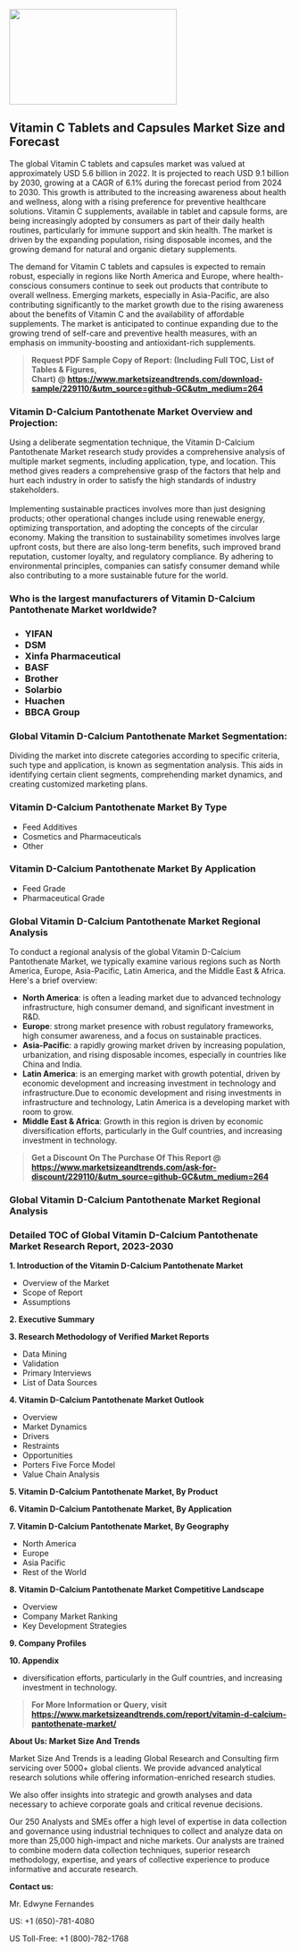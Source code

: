 <p><img class="alignnone size-medium wp-image-20088" src="https://ffe5etoiles.com/wp-content/uploads/2024/12/MST1-300x171.png" alt="" width="300" height="171" /></p><h2>Vitamin C Tablets and Capsules Market Size and Forecast</h2><p>The global Vitamin C tablets and capsules market was valued at approximately USD 5.6 billion in 2022. It is projected to reach USD 9.1 billion by 2030, growing at a CAGR of 6.1% during the forecast period from 2024 to 2030. This growth is attributed to the increasing awareness about health and wellness, along with a rising preference for preventive healthcare solutions. Vitamin C supplements, available in tablet and capsule forms, are being increasingly adopted by consumers as part of their daily health routines, particularly for immune support and skin health. The market is driven by the expanding population, rising disposable incomes, and the growing demand for natural and organic dietary supplements.</p><p>The demand for Vitamin C tablets and capsules is expected to remain robust, especially in regions like North America and Europe, where health-conscious consumers continue to seek out products that contribute to overall wellness. Emerging markets, especially in Asia-Pacific, are also contributing significantly to the market growth due to the rising awareness about the benefits of Vitamin C and the availability of affordable supplements. The market is anticipated to continue expanding due to the growing trend of self-care and preventive health measures, with an emphasis on immunity-boosting and antioxidant-rich supplements.</p></p><blockquote id="" class=""><strong>Request PDF Sample Copy of Report: (Including Full TOC, List of Tables &amp; Figures, Chart)&nbsp;@&nbsp;<strong><a href="https://www.marketsizeandtrends.com/download-sample/229110/&utm_source=github-GC&utm_medium=264" target="_blank">https://www.marketsizeandtrends.com/download-sample/229110/&utm_source=github-GC&utm_medium=264</a></strong></strong></blockquote><h3 id="" class="">Vitamin D-Calcium Pantothenate Market&nbsp;Overview and Projection:</h3><p id="" class="">Using a deliberate segmentation technique, the Vitamin D-Calcium Pantothenate Market research study provides a comprehensive analysis of multiple market segments, including application, type, and location. This method gives readers a comprehensive grasp of the factors that help and hurt each industry in order to satisfy the high standards of industry stakeholders. <br /> <br />Implementing sustainable practices involves more than just designing products; other operational changes include using renewable energy, optimizing transportation, and adopting the concepts of the circular economy. Making the transition to sustainability sometimes involves large upfront costs, but there are also long-term benefits, such improved brand reputation, customer loyalty, and regulatory compliance. By adhering to environmental principles, companies can satisfy consumer demand while also contributing to a more sustainable future for the world.</p><h3 id="" class="">Who is the largest manufacturers of&nbsp;Vitamin D-Calcium Pantothenate Market worldwide?</h3><h3 class=""><p><ul><li>YIFAN </li><li> DSM </li><li> Xinfa Pharmaceutical </li><li> BASF </li><li> Brother </li><li> Solarbio </li><li> Huachen </li><li> BBCA Group</li></ul></p></h3><h3 id="" class="">Global&nbsp;Vitamin D-Calcium Pantothenate Market Segmentation:</h3><p id="" class="">Dividing the market into discrete categories according to specific criteria, such type and application, is known as segmentation analysis. This aids in identifying certain client segments, comprehending market dynamics, and creating customized marketing plans.</p><h3 id="" class="">Vitamin D-Calcium Pantothenate Market&nbsp;By Type</h3><p><p><ul><li>Feed Additives</li><li> Cosmetics and Pharmaceuticals</li><li> Other</p></li></ul></p></p><h3 id="" class="">Vitamin D-Calcium Pantothenate Market&nbsp;By Application</h3><p class=""><p><ul><li>Feed Grade</li><li> Pharmaceutical Grade</li></ul></p></p><h3 id="" class="">Global Vitamin D-Calcium Pantothenate Market Regional Analysis</h3><p id="" class="">To conduct a regional analysis of the global Vitamin D-Calcium Pantothenate Market, we typically examine various regions such as North America, Europe, Asia-Pacific, Latin America, and the Middle East &amp; Africa. Here's a brief overview:</p><ul><li><strong>North America</strong>: is often a leading market due to advanced technology infrastructure, high consumer demand, and significant investment in R&amp;D.</li><li><strong>Europe</strong>: strong market presence with robust regulatory frameworks, high consumer awareness, and a focus on sustainable practices.</li><li><strong>Asia-Pacific</strong>: a rapidly growing market driven by increasing population, urbanization, and rising disposable incomes, especially in countries like China and India.</li><li><strong>Latin America</strong>: is an emerging market with growth potential, driven by economic development and increasing investment in technology and infrastructure.Due to economic development and rising investments in infrastructure and technology, Latin America is a developing market with room to grow.</li><li><strong>Middle East &amp; Africa</strong>: Growth in this region is driven by economic diversification efforts, particularly in the Gulf countries, and increasing investment in technology.</li></ul><blockquote id="" class=""><strong>Get a Discount On The Purchase Of This Report @ <strong><a href="https://www.marketsizeandtrends.com/ask-for-discount/229110/&utm_source=github-GC&utm_medium=264" target="_blank">https://www.marketsizeandtrends.com/ask-for-discount/229110/&utm_source=github-GC&utm_medium=264</a></strong></strong></blockquote><h3 id="" class="">Global Vitamin D-Calcium Pantothenate Market Regional Analysis</h3><h3 id="" class="">Detailed TOC of Global Vitamin D-Calcium Pantothenate Market Research Report, 2023-2030</h3><p id="" class=""><strong>1. Introduction of the Vitamin D-Calcium Pantothenate Market</strong></p><ul><li>Overview of the Market</li><li>Scope of Report</li><li>Assumptions</li></ul><p id="" class=""><strong>2. Executive Summary</strong></p><p id="" class=""><strong>3. Research Methodology of Verified Market Reports</strong></p><ul><li>Data Mining</li><li>Validation</li><li>Primary Interviews</li><li>List of Data Sources</li></ul><p id="" class=""><strong>4. Vitamin D-Calcium Pantothenate Market Outlook</strong></p><ul><li>Overview</li><li>Market Dynamics</li><li>Drivers</li><li>Restraints</li><li>Opportunities</li><li>Porters Five Force Model</li><li>Value Chain Analysis</li></ul><p id="" class=""><strong>5. Vitamin D-Calcium Pantothenate Market, By Product</strong></p><p id="" class=""><strong>6. Vitamin D-Calcium Pantothenate Market, By Application</strong></p><p id="" class=""><strong>7. Vitamin D-Calcium Pantothenate Market, By Geography</strong></p><ul><li>North America</li><li>Europe</li><li>Asia Pacific</li><li>Rest of the World</li></ul><p id="" class=""><strong>8. Vitamin D-Calcium Pantothenate Market Competitive Landscape</strong></p><ul><li>Overview</li><li>Company Market Ranking</li><li>Key Development Strategies</li></ul><p id="" class=""><strong>9. Company Profiles</strong></p><p id="" class=""><strong>10. Appendix</strong></p><ul><li>diversification efforts, particularly in the Gulf countries, and increasing investment in technology.</li></ul><blockquote id="" class=""><strong>For More Information or Query, visit <strong><strong><a href="https://www.marketsizeandtrends.com/report/vitamin-d-calcium-pantothenate-market/" target="_blank">https://www.marketsizeandtrends.com/report/vitamin-d-calcium-pantothenate-market/</a></strong></strong></strong></blockquote><p id="" class=""><strong>About Us: Market Size And Trends</strong></p><p id="" class="">Market Size And Trends is a leading Global Research and Consulting firm servicing over 5000+ global clients. We provide advanced analytical research solutions while offering information-enriched research studies.</p><p id="" class="">We also offer insights into strategic and growth analyses and data necessary to achieve corporate goals and critical revenue decisions.</p><p id="" class="">Our 250 Analysts and SMEs offer a high level of expertise in data collection and governance using industrial techniques to collect and analyze data on more than 25,000 high-impact and niche markets. Our analysts are trained to combine modern data collection techniques, superior research methodology, expertise, and years of collective experience to produce informative and accurate research.</p><p id="" class=""><strong>Contact us:</strong></p><p id="" class="">Mr. Edwyne Fernandes</p><p id="" class="">US: +1 (650)-781-4080</p><p id="" class="">US Toll-Free: +1 (800)-782-1768</p>
